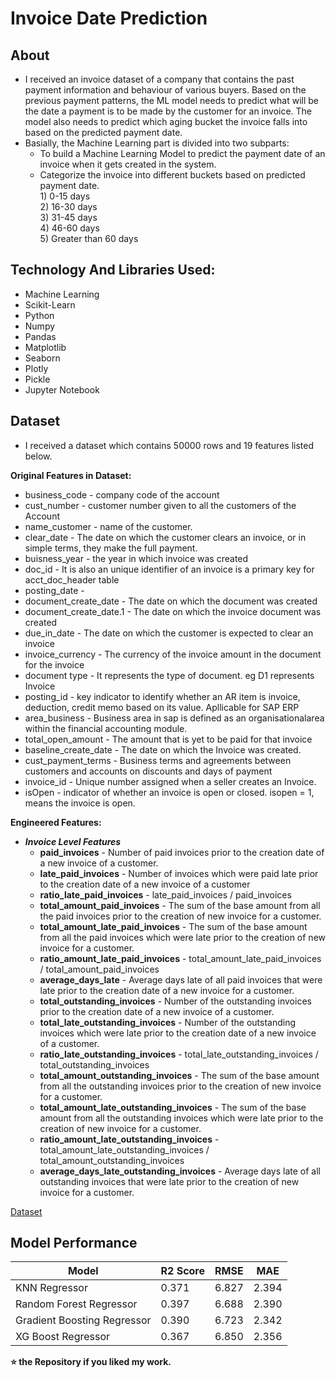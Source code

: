 # Invoice Date Prediction

## About
 - I received an invoice dataset of a company that contains the past payment information and behaviour of various buyers. Based on the previous payment patterns, the ML model needs to predict what will be the date a payment is to be made by the customer for an invoice. The model also needs to predict which aging bucket the invoice falls into based on the predicted payment date. 
 - Basially, the Machine Learning part is divided into two subparts:
     - To build a Machine Learning Model to predict the payment date of an invoice when it gets created in the system. 
     - Categorize the invoice into different buckets based on predicted payment date.<br>
            1) 0-15 days <br>
            2) 16-30 days <br>
            3) 31-45 days <br>
            4) 46-60 days <br>
            5) Greater than 60 days <br>
            
 ## Technology And Libraries Used:
  - Machine Learning
  - Scikit-Learn
  - Python
  - Numpy
  - Pandas
  - Matplotlib
  - Seaborn
  - Plotly
  - Pickle
  - Jupyter Notebook
            
## Dataset
  - I received a dataset which contains 50000 rows and 19 features listed below.
 
**Original Features in Dataset:**
   - business_code - company code of the account
   - cust_number - customer number given to all the customers of the Account
   - name_customer - name of the customer.
   - clear_date - The date on which the customer clears an invoice, or in simple terms, they make the full payment.
   - buisness_year - the year in which invoice was created
   - doc_id - It is also an unique identifier of an invoice is a primary key for acct_doc_header table
   - posting_date - 
   - document_create_date - The date on which the document was created
   - document_create_date.1 - The date on which the invoice document was created 
   - due_in_date - The date on which the customer is expected to clear an invoice
   - invoice_currency - The currency of the invoice amount in the document for the invoice
   - document type - It represents the type of document. eg D1 represents Invoice
   - posting_id - key indicator to identify whether an AR item is invoice, deduction, credit memo based on its value. Apllicable for SAP ERP
   - area_business - Business area in sap is defined as an organisationalarea within the financial accounting module.
   - total_open_amount - The amount that is yet to be paid for that invoice
   - baseline_create_date - The date on which the Invoice was created.
   - cust_payment_terms - Business terms and agreements between customers and accounts on discounts and days of payment
   - invoice_id - Unique number assigned when a seller creates an Invoice. 	
   - isOpen - indicator of whether an invoice is open or closed. isopen = 1, means the invoice is open.
   
   
**Engineered Features:**
 - *__Invoice Level Features__*
     - **paid_invoices** - Number of paid invoices prior to the creation date of a new invoice of a customer. 
     - **late_paid_invoices** - Number of invoices which were paid late prior to the creation date of a new invoice of a customer 
     - **ratio_late_paid_invoices** - late_paid_invoices / paid_invoices
     - **total_amount_paid_invoices** - The sum of the base amount from all the paid invoices prior to the creation of new invoice for a customer.
     - **total_amount_late_paid_invoices** - The sum of the base amount from all the paid invoices which were late prior to the creation of new invoice for a customer. 
     - **ratio_amount_late_paid_invoices** - total_amount_late_paid_invoices / total_amount_paid_invoices
     - **average_days_late** - Average days late of all paid invoices that were late prior to the creation date of a new invoice for a customer.
     - **total_outstanding_invoices** - Number of the outstanding invoices prior to the creation date of a new invoice of a customer. 
     - **total_late_outstanding_invoices** - Number of the outstanding invoices which were late prior to the creation date of a new invoice of a customer.
     - **ratio_late_outstanding_invoices** - total_late_outstanding_invoices / total_outstanding_invoices
     - **total_amount_outstanding_invoices** - The sum of the base amount from all the outstanding invoices prior to the creation of new invoice for a customer.
     - **total_amount_late_outstanding_invoices** - The sum of the base amount from all the outstanding invoices which were late prior to the creation of new invoice for a customer. 
     - **ratio_amount_late_outstanding_invoices** - total_amount_late_outstanding_invoices / total_amount_outstanding_invoices
     - **average_days_late_outstanding_invoices** - Average days late of all outstanding invoices that were late prior to the creation of new invoice for a customer.

[Dataset](https://github.com/mohit-keshwani/invoice-date-prediction/tree/main/Data)

## Model Performance
Model | R2 Score | RMSE | MAE
--- | --- | --- | ---
KNN Regressor | 0.371 | 6.827 | 2.394
Random Forest Regressor | 0.397 | 6.688 | 2.390
Gradient Boosting Regressor | 0.390 | 6.723 | 2.342
XG Boost Regressor | 0.367 | 6.850 | 2.356

<b>⭐ the Repository if you liked my work.</b>
</div>
